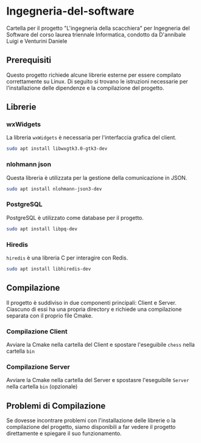 # Ingegneria-del-software
Cartella per il progetto "L'ingegneria della scacchiera" per Ingegneria del Software del corso laurea triennale Informatica, condotto da D'annibale Luigi e Venturini Daniele

## Prerequisiti

Questo progetto richiede alcune librerie esterne per essere compilato correttamente su Linux. Di seguito si trovano le istruzioni necessarie per l'installazione delle dipendenze e la compilazione del progetto.

## Librerie

### wxWidgets
La libreria `wxWidgets` è necessaria per l'interfaccia grafica del client.

```bash
sudo apt install libwxgtk3.0-gtk3-dev
```

### nlohmann json
Questa libreria è utilizzata per la gestione della comunicazione in JSON.
```bash
sudo apt install nlohmann-json3-dev
```

### PostgreSQL
PostgreSQL è utilizzato come database per il progetto.
```bash
sudo apt install libpq-dev
```

### Hiredis
`hiredis` è una libreria C per interagire con Redis.
```bash
sudo apt install libhiredis-dev
```

## Compilazione
Il progetto è suddiviso in due componenti principali: Client e Server. Ciascuno di essi ha una propria directory e richiede una compilazione separata con il proprio file Cmake.

### Compilazione Client
Avviare la Cmake nella cartella del Client e spostare l'eseguibile `chess` nella cartella `bin`

### Compilazione Server
Avviare la Cmake nella cartella del Server e spostasre l'eseguibile `Server` nella cartella `bin` (opzionale)

## Problemi di Compilazione

Se dovesse incontrare problemi con l'installazione delle librerie o la compilazione del progetto, siamo disponibili a far vedere il progetto direttamente e spiegare il suo funzionamento.

